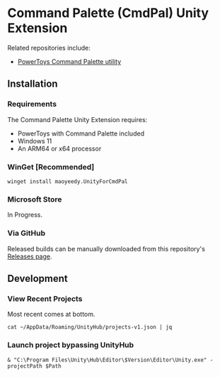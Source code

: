 # Command Palette (CmdPal) Unity Extension

Related repositories include:

* [PowerToys Command Palette utility](https://github.com/microsoft/PowerToys/tree/main/src/modules/cmdpal)

## Installation

### Requirements
The Command Palette Unity Extension requires:
* PowerToys with Command Palette included
* Windows 11
* An ARM64 or x64 processor

### WinGet [Recommended]

`winget install maoyeedy.UnityForCmdPal `

### Microsoft Store

In Progress.

### Via GitHub

Released builds can be manually downloaded from this repository's [Releases page](https://github.com/maoyeedy/CmdPalUnityExtension/releases).


## Development

### View Recent Projects
Most recent comes at bottom.
```
cat ~/AppData/Roaming/UnityHub/projects-v1.json | jq
```

### Launch project bypassing UnityHub
```
& "C:\Program Files\Unity\Hub\Editor\$Version\Editor\Unity.exe" -projectPath $Path
```
